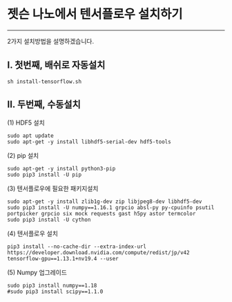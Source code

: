 # 젯슨 나노에서 텐서플로우 설치하기
***
2가지 설치방법을 설명하겠습니다. 

## I. 첫번째, 배쉬로 자동설치
```
sh install-tensorflow.sh
```

## II. 두번째, 수동설치
(1) HDF5 설치
```
sudo apt update
sudo apt-get -y install libhdf5-serial-dev hdf5-tools
```

(2) pip 설치
```
sudo apt-get -y install python3-pip
sudo pip3 install -U pip
```

(3) 텐서플로우에 필요한 패키지설치
```
sudo apt-get -y install zlib1g-dev zip libjpeg8-dev libhdf5-dev
sudo pip3 install -U numpy==1.16.1 grpcio absl-py py-cpuinfo psutil portpicker grpcio six mock requests gast h5py astor termcolor
sudo pip3 install -U cython
```

(4) 텐서플로우 설치
```
pip3 install --no-cache-dir --extra-index-url https://developer.download.nvidia.com/compute/redist/jp/v42 tensorflow-gpu==1.13.1+nv19.4 --user
```

(5) Numpy 업그레이드
```
sudo pip3 install numpy==1.18
#sudo pip3 install scipy==1.1.0
```

